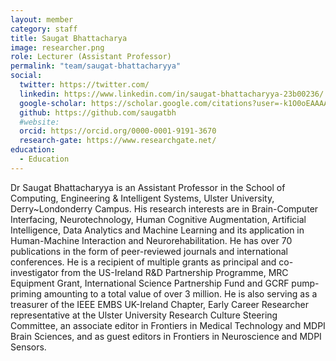 ```yaml
---
layout: member
category: staff
title: Saugat Bhattacharya
image: researcher.png
role: Lecturer (Assistant Professor)
permalink: "team/saugat-bhattacharyya"
social:
  twitter: https://twitter.com/
  linkedin: https://www.linkedin.com/in/saugat-bhattacharyya-23b00236/
  google-scholar: https://scholar.google.com/citations?user=-k1O0oEAAAAJ&hl=en
  github: https://github.com/saugatbh
  #website:
  orcid: https://orcid.org/0000-0001-9191-3670
  research-gate: https://www.researchgate.net/
education:
  - Education
---
```


Dr Saugat Bhattacharyya is an Assistant Professor in the School of Computing, Engineering & Intelligent Systems, Ulster University, Derry~Londonderry Campus. His research interests are in Brain-Computer Interfacing, Neurotechnology, Human Cognitive Augmentation, Artificial Intelligence, Data Analytics and Machine Learning and its application in Human-Machine Interaction and Neurorehabilitation. He has over 70 publications in the form of peer-reviewed journals and international conferences. He is a recipient of multiple grants as principal and co-investigator from the US-Ireland R&D Partnership Programme, MRC Equipment Grant, International Science Partnership Fund and GCRF pump-priming amounting to a total value of over 3 million. He is also serving as a treasurer of the IEEE EMBS UK-Ireland Chapter, Early Career Researcher representative at the Ulster University Research Culture Steering Committee, an associate editor in Frontiers in Medical Technology and MDPI Brain Sciences, and as guest editors in Frontiers in Neuroscience and MDPI Sensors.
